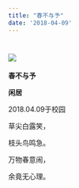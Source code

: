 ```yaml
---
title: "春不与予"
date: '2018-04-09'
---
```

  #  ![](/images/heshui.jpg)
  
  **春不与予**
  
  **闲居**
  
2018.04.09于校园

草尖白露笑，

枝头鸟鸣急。

万物春意闹，

余竟无心理。 
